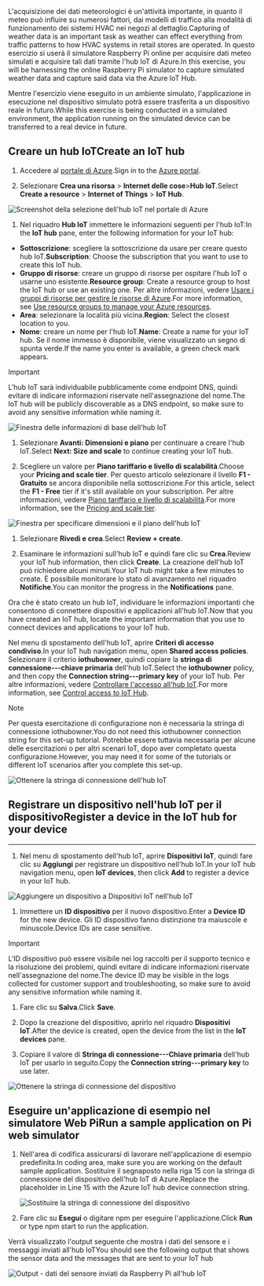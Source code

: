 <span data-ttu-id="cf3f7-101">L'acquisizione dei dati meteorologici è un'attività importante, in quanto il meteo può influire su numerosi fattori, dai modelli di traffico alla modalità di funzionamento dei sistemi HVAC nei negozi al dettaglio.</span><span class="sxs-lookup"><span data-stu-id="cf3f7-101">Capturing of weather data is an important task as weather can effect everything from traffic patterns to how HVAC systems in retail stores are operated.</span></span> <span data-ttu-id="cf3f7-102">In questo esercizio si userà il simulatore Raspberry Pi online per acquisire dati meteo simulati e acquisire tali dati tramite l'hub IoT di Azure.</span><span class="sxs-lookup"><span data-stu-id="cf3f7-102">In this exercise, you will be harnessing the online Raspberry Pi simulator to capture simulated weather data and capture said data via the Azure IoT Hub.</span></span>

<span data-ttu-id="cf3f7-103">Mentre l'esercizio viene eseguito in un ambiente simulato, l'applicazione in esecuzione nel dispositivo simulato potrà essere trasferita a un dispositivo reale in futuro.</span><span class="sxs-lookup"><span data-stu-id="cf3f7-103">While this exercise is being conducted in a simulated environment, the application running on the simulated device can be transferred to a real device in future.</span></span>

## <a name="create-an-iot-hub"></a><span data-ttu-id="cf3f7-104">Creare un hub IoT</span><span class="sxs-lookup"><span data-stu-id="cf3f7-104">Create an IoT hub</span></span>

1. <span data-ttu-id="cf3f7-105">Accedere al [portale di Azure](https://portal.azure.com/).</span><span class="sxs-lookup"><span data-stu-id="cf3f7-105">Sign in to the [Azure portal](https://portal.azure.com/).</span></span>

1. <span data-ttu-id="cf3f7-106">Selezionare **Crea una risorsa** \> **Internet delle cose**\>**Hub IoT**.</span><span class="sxs-lookup"><span data-stu-id="cf3f7-106">Select **Create a resource** \> **Internet of Things** \> **IoT Hub**.</span></span>

![Screenshot della selezione dell'hub IoT nel portale di Azure](../media-draft/fa40d1bc51bc4490f657e3c1a8371b5b.png)

1. <span data-ttu-id="cf3f7-108">Nel riquadro **Hub IoT** immettere le informazioni seguenti per l'hub IoT:</span><span class="sxs-lookup"><span data-stu-id="cf3f7-108">In the **IoT hub** pane, enter the following information for your IoT hub:</span></span>

 - <span data-ttu-id="cf3f7-109">**Sottoscrizione**: scegliere la sottoscrizione da usare per creare questo hub IoT.</span><span class="sxs-lookup"><span data-stu-id="cf3f7-109">**Subscription**: Choose the subscription that you want to use to create this IoT hub.</span></span>
 - <span data-ttu-id="cf3f7-110">**Gruppo di risorse**: creare un gruppo di risorse per ospitare l'hub IoT o usarne uno esistente.</span><span class="sxs-lookup"><span data-stu-id="cf3f7-110">**Resource group**: Create a resource group to host the IoT hub or use an existing one.</span></span> <span data-ttu-id="cf3f7-111">Per altre informazioni, vedere [Usare i gruppi di risorse per gestire le risorse di Azure](https://docs.microsoft.com/azure/azure-resource-manager/resource-group-portal).</span><span class="sxs-lookup"><span data-stu-id="cf3f7-111">For more information, see [Use resource groups to manage your Azure resources](https://docs.microsoft.com/azure/azure-resource-manager/resource-group-portal).</span></span>
 - <span data-ttu-id="cf3f7-112">**Area**: selezionare la località più vicina.</span><span class="sxs-lookup"><span data-stu-id="cf3f7-112">**Region**: Select the closest location to you.</span></span>
 - <span data-ttu-id="cf3f7-113">**Nome**: creare un nome per l'hub IoT.</span><span class="sxs-lookup"><span data-stu-id="cf3f7-113">**Name**: Create a name for your IoT hub.</span></span> <span data-ttu-id="cf3f7-114">Se il nome immesso è disponibile, viene visualizzato un segno di spunta verde.</span><span class="sxs-lookup"><span data-stu-id="cf3f7-114">If the name you enter is available, a green check mark appears.</span></span>

> [!IMPORTANT]
> <span data-ttu-id="cf3f7-115">L'hub IoT sarà individuabile pubblicamente come endpoint DNS, quindi evitare di indicare informazioni riservate nell'assegnazione del nome.</span><span class="sxs-lookup"><span data-stu-id="cf3f7-115">The IoT hub will be publicly discoverable as a DNS endpoint, so make sure to avoid any sensitive information while naming it.</span></span>

   ![Finestra delle informazioni di base dell'hub IoT](./../media-draft/dbb7319388673b8ee0e0b407536156c0.png)

1.  <span data-ttu-id="cf3f7-117">Selezionare **Avanti: Dimensioni e piano** per continuare a creare l'hub IoT.</span><span class="sxs-lookup"><span data-stu-id="cf3f7-117">Select **Next: Size and scale** to continue creating your IoT hub.</span></span>

1.  <span data-ttu-id="cf3f7-118">Scegliere un valore per **Piano tariffario e livello di scalabilità**.</span><span class="sxs-lookup"><span data-stu-id="cf3f7-118">Choose your **Pricing and scale tier**.</span></span> <span data-ttu-id="cf3f7-119">Per questo articolo selezionare il livello **F1 - Gratuito** se ancora disponibile nella sottoscrizione.</span><span class="sxs-lookup"><span data-stu-id="cf3f7-119">For this article, select the **F1 - Free** tier if it's still available on your subscription.</span></span> <span data-ttu-id="cf3f7-120">Per altre informazioni, vedere [Piano tariffario e livello di scalabilità](https://azure.microsoft.com/pricing/details/iot-hub/).</span><span class="sxs-lookup"><span data-stu-id="cf3f7-120">For more information, see the [Pricing and scale tier](https://azure.microsoft.com/pricing/details/iot-hub/).</span></span>

   ![Finestra per specificare dimensioni e il piano dell'hub IoT](../media-draft/b506eb3293fa4aa9d4785ad498fc476c.png)

1.  <span data-ttu-id="cf3f7-122">Selezionare **Rivedi e crea**.</span><span class="sxs-lookup"><span data-stu-id="cf3f7-122">Select **Review + create**.</span></span>

1.  <span data-ttu-id="cf3f7-123">Esaminare le informazioni sull'hub IoT e quindi fare clic su **Crea**.</span><span class="sxs-lookup"><span data-stu-id="cf3f7-123">Review your IoT hub information, then click **Create**.</span></span> <span data-ttu-id="cf3f7-124">La creazione dell'hub IoT può richiedere alcuni minuti.</span><span class="sxs-lookup"><span data-stu-id="cf3f7-124">Your IoT hub might take a few minutes to create.</span></span> <span data-ttu-id="cf3f7-125">È possibile monitorare lo stato di avanzamento nel riquadro **Notifiche**.</span><span class="sxs-lookup"><span data-stu-id="cf3f7-125">You can monitor the progress in the **Notifications** pane.</span></span>

<span data-ttu-id="cf3f7-126">Ora che è stato creato un hub IoT, individuare le informazioni importanti che consentono di connettere dispositivi e applicazioni all'hub IoT.</span><span class="sxs-lookup"><span data-stu-id="cf3f7-126">Now that you have created an IoT hub, locate the important information that you use to connect devices and applications to your IoT hub.</span></span>

<span data-ttu-id="cf3f7-127">Nel menu di spostamento dell'hub IoT, aprire **Criteri di accesso condiviso**.</span><span class="sxs-lookup"><span data-stu-id="cf3f7-127">In your IoT hub navigation menu, open **Shared access policies**.</span></span> <span data-ttu-id="cf3f7-128">Selezionare il criterio **iothubowner**, quindi copiare la **stringa di connessione---chiave primaria** dell'hub IoT.</span><span class="sxs-lookup"><span data-stu-id="cf3f7-128">Select the **iothubowner** policy, and then copy the **Connection string---primary key** of your IoT hub.</span></span> <span data-ttu-id="cf3f7-129">Per altre informazioni, vedere [Controllare l'accesso all'hub IoT](https://docs.microsoft.com/azure/iot-hub/iot-hub-devguide-security).</span><span class="sxs-lookup"><span data-stu-id="cf3f7-129">For more information, see [Control access to IoT Hub](https://docs.microsoft.com/azure/iot-hub/iot-hub-devguide-security).</span></span>

> [!NOTE]
> <span data-ttu-id="cf3f7-130">Per questa esercitazione di configurazione non è necessaria la stringa di connessione iothubowner.</span><span class="sxs-lookup"><span data-stu-id="cf3f7-130">You do not need this iothubowner connection string for this set-up tutorial.</span></span> <span data-ttu-id="cf3f7-131">Potrebbe essere tuttavia necessaria per alcune delle esercitazioni o per altri scenari IoT, dopo aver completato questa configurazione.</span><span class="sxs-lookup"><span data-stu-id="cf3f7-131">However, you may need it for some of the tutorials or different IoT scenarios after you complete this set-up.</span></span>

![Ottenere la stringa di connessione dell'hub IoT](../media-draft/a4b41e6ea46ccbef653c411a9829610c.png)

## <a name="register-a-device-in-the-iot-hub-for-your-device"></a><span data-ttu-id="cf3f7-133">Registrare un dispositivo nell'hub IoT per il dispositivo</span><span class="sxs-lookup"><span data-stu-id="cf3f7-133">Register a device in the IoT hub for your device</span></span>
------------------------------------------------

1.  <span data-ttu-id="cf3f7-134">Nel menu di spostamento dell'hub IoT, aprire **Dispositivi IoT**, quindi fare clic su **Aggiungi** per registrare un dispositivo nell'hub IoT.</span><span class="sxs-lookup"><span data-stu-id="cf3f7-134">In your IoT hub navigation menu, open **IoT devices**, then click **Add** to register a device in your IoT hub.</span></span>

   ![Aggiungere un dispositivo a Dispositivi IoT nell'hub IoT](../media-draft/ee5f177abcf06b86dd007fce3b8448ad.png)

1.  <span data-ttu-id="cf3f7-136">Immettere un **ID dispositivo** per il nuovo dispositivo.</span><span class="sxs-lookup"><span data-stu-id="cf3f7-136">Enter a **Device ID** for the new device.</span></span> <span data-ttu-id="cf3f7-137">Gli ID dispositivo fanno distinzione tra maiuscole e minuscole.</span><span class="sxs-lookup"><span data-stu-id="cf3f7-137">Device IDs are case sensitive.</span></span>

> [!IMPORTANT]
> <span data-ttu-id="cf3f7-138">L'ID dispositivo può essere visibile nei log raccolti per il supporto tecnico e la risoluzione dei problemi, quindi evitare di indicare informazioni riservate nell'assegnazione del nome.</span><span class="sxs-lookup"><span data-stu-id="cf3f7-138">The device ID may be visible in the logs collected for customer support and troubleshooting, so make sure to avoid any sensitive information while naming it.</span></span>

1.  <span data-ttu-id="cf3f7-139">Fare clic su **Salva**.</span><span class="sxs-lookup"><span data-stu-id="cf3f7-139">Click **Save**.</span></span>

1.  <span data-ttu-id="cf3f7-140">Dopo la creazione del dispositivo, aprirlo nel riquadro **Dispositivi IoT**.</span><span class="sxs-lookup"><span data-stu-id="cf3f7-140">After the device is created, open the device from the list in the **IoT devices** pane.</span></span>

1.  <span data-ttu-id="cf3f7-141">Copiare il valore di **Stringa di connessione---Chiave primaria** dell'hub IoT per usarlo in seguito.</span><span class="sxs-lookup"><span data-stu-id="cf3f7-141">Copy the **Connection string---primary key** to use later.</span></span>

   ![Ottenere la stringa di connessione del dispositivo](../media-draft/fba4413dcb652be92a6ab0f6bb638561.png)

## <a name="run-a-sample-application-on-pi-web-simulator"></a><span data-ttu-id="cf3f7-143">Eseguire un'applicazione di esempio nel simulatore Web Pi</span><span class="sxs-lookup"><span data-stu-id="cf3f7-143">Run a sample application on Pi web simulator</span></span>

1. <span data-ttu-id="cf3f7-144">Nell'area di codifica assicurarsi di lavorare nell'applicazione di esempio predefinita.</span><span class="sxs-lookup"><span data-stu-id="cf3f7-144">In coding area, make sure you are working on the default sample application.</span></span> <span data-ttu-id="cf3f7-145">Sostituire il segnaposto nella riga 15 con la stringa di connessione del dispositivo dell'hub IoT di Azure.</span><span class="sxs-lookup"><span data-stu-id="cf3f7-145">Replace the placeholder in Line 15 with the Azure IoT hub device connection string.</span></span>

    ![Sostituire la stringa di connessione del dispositivo](../media-draft/92ea2c31d42f5b939fb5512e7220e957.png)

2.  <span data-ttu-id="cf3f7-147">Fare clic su **Esegui** o digitare npm per eseguire l'applicazione.</span><span class="sxs-lookup"><span data-stu-id="cf3f7-147">Click **Run** or type npm start to run the application.</span></span>

<span data-ttu-id="cf3f7-148">Verrà visualizzato l'output seguente che mostra i dati del sensore e i messaggi inviati all'hub IoT</span><span class="sxs-lookup"><span data-stu-id="cf3f7-148">You should see the following output that shows the sensor data and the messages that are sent to your IoT hub</span></span>

   ![Output - dati del sensore inviati da Raspberry Pi all'hub IoT](../media-draft/96b28d30e317b04347abb0d613738117.png)

<!--Reference links
https://docs.microsoft.com/azure/iot-hub/iot-hub-raspberry-pi-web-simulator-get-started-->
